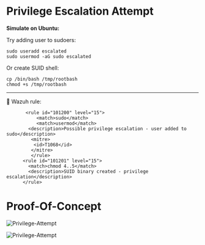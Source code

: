 # Privilege Escalation Attempt

**Simulate on Ubuntu:**

Try adding user to sudoers:

    sudo useradd escalated
    sudo usermod -aG sudo escalated

Or create SUID shell:

    cp /bin/bash /tmp/rootbash
    chmod +s /tmp/rootbash
________________________________________
🧠 Wazuh rule:

           <rule id="101200" level="15">
               <match>sudo</match>
               <match>usermod</match>
            <description>Possible privilege escalation - user added to sudo</description>
             <mitre>
              <id>T1068</id>
             </mitre>
             </rule>
          <rule id="101201" level="15">
            <match>chmod 4..5</match>
            <description>SUID binary created - privilege escalation</description>
          </rule>


# Proof-Of-Concept 

![Privilege-Attempt]()

![Privilege-Attempt]()
